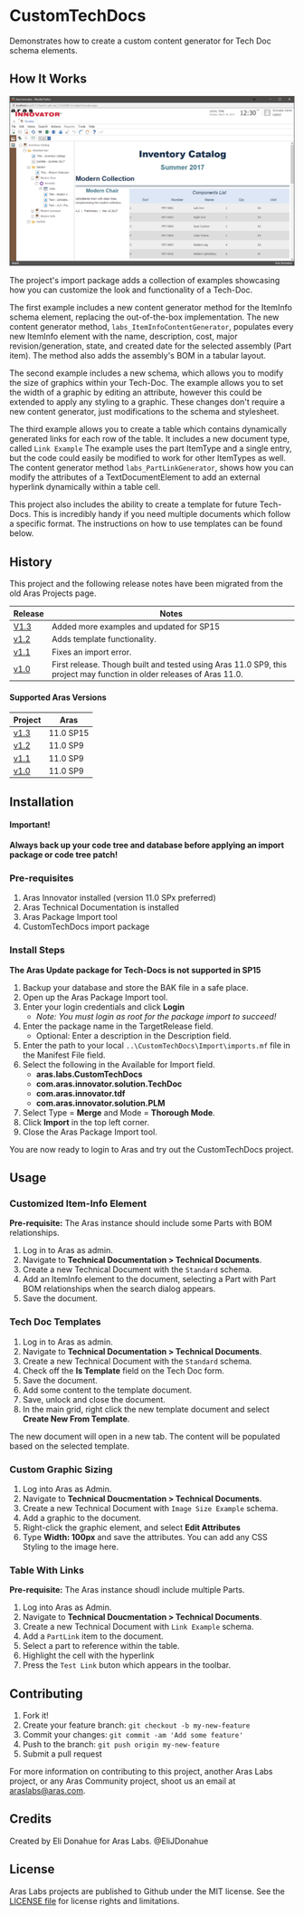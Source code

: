 # CustomTechDocs

Demonstrates how to create a custom content generator for Tech Doc schema elements.

## How It Works

![Customized ItemInfo Element](./Screenshots/catalog-in-editor.png)

The project's import package adds a collection of examples showcasing how you can customize the look and functionality of a Tech-Doc.

The first example includes a new content generator method for the ItemInfo schema element, replacing the out-of-the-box implementation. The new content generator method, `labs_ItemInfoContentGenerator`, populates every new ItemInfo element with the name, description, cost, major revision/generation, state, and created date for the selected assembly (Part item). The method also adds the assembly's BOM in a tabular layout.

The second example includes a new schema, which allows you to modify the size of graphics within your Tech-Doc. The example allows you to set the width of a graphic by editing an attribute, however this could be extended to apply any styling to a graphic. These changes don't require a new content generator, just modifications to the schema and stylesheet.

The third example allows you to create a table which contains dynamically generated links for each row of the table. It includes a new document type, called `Link Example` The example uses the part ItemType and a single entry, but the code could easily be modified to work for other ItemTypes as well. The content generator method `labs_PartLinkGenerator`, shows how you can modify the attributes of a TextDocumentElement to add an external hyperlink dynamically within a table cell. 

This project also includes the ability to create a template for future Tech-Docs. This is incredibly handy if you need multiple documents which follow a specific format. The instructions on how to use templates can be found below. 

## History

This project and the following release notes have been migrated from the old Aras Projects page.

Release | Notes
--------|--------
[V1.3](https://github.com/ArasLabs/custom-tech-docs/releases/tag/v1.3) | Added more examples and updated for SP15
[v1.2](https://github.com/ArasLabs/custom-tech-docs/releases/tag/v1.2) | Adds template functionality.
[v1.1](https://github.com/ArasLabs/custom-tech-docs/releases/tag/v1.1) | Fixes an import error.
[v1.0](https://github.com/ArasLabs/custom-tech-docs/releases/tag/v1.0) | First release. Though built and tested using Aras 11.0 SP9, this project may function in older releases of Aras 11.0.

#### Supported Aras Versions

Project | Aras
--------|------
[v1.3](https://github.com/ArasLabs/custom-tech-docs/releases/tag/v1.3) | 11.0 SP15
[v1.2](https://github.com/ArasLabs/custom-tech-docs/releases/tag/v1.2) | 11.0 SP9
[v1.1](https://github.com/ArasLabs/custom-tech-docs/releases/tag/v1.1) | 11.0 SP9
[v1.0](https://github.com/ArasLabs/custom-tech-docs/releases/tag/v1.0) | 11.0 SP9

## Installation

#### Important!
**Always back up your code tree and database before applying an import package or code tree patch!**

### Pre-requisites

1. Aras Innovator installed (version 11.0 SPx preferred)
2. Aras Technical Documentation is installed
3. Aras Package Import tool
4. CustomTechDocs import package

### Install Steps

**The Aras Update package for Tech-Docs is not supported in SP15**
1. Backup your database and store the BAK file in a safe place.
2. Open up the Aras Package Import tool.
3. Enter your login credentials and click **Login**
    * _Note: You must login as root for the package import to succeed!_
4. Enter the package name in the TargetRelease field.
    * Optional: Enter a description in the Description field.
5. Enter the path to your local `..\CustomTechDocs\Import\imports.mf` file in the Manifest File field.
6. Select the following in the Available for Import field.
    * **aras.labs.CustomTechDocs**
    * **com.aras.innovator.solution.TechDoc**
    * **com.aras.innovator.tdf**
    * **com.aras.innovator.solution.PLM**
7. Select Type = **Merge** and Mode = **Thorough Mode**.
8. Click **Import** in the top left corner.
9. Close the Aras Package Import tool.

You are now ready to login to Aras and try out the CustomTechDocs project.

## Usage

### Customized Item-Info Element

**Pre-requisite:** The Aras instance should include some Parts with BOM relationships.

1. Log in to Aras as admin.
2. Navigate to **Technical Documentation > Technical Documents**.
3. Create a new Technical Document with the `Standard` schema.
4. Add an ItemInfo element to the document, selecting a Part with Part BOM relationships when the search dialog appears.
5. Save the document.

### Tech Doc Templates

1. Log in to Aras as admin.
2. Navigate to **Technical Documentation > Technical Documents**.
3. Create a new Technical Document with the `Standard` schema.
4. Check off the **Is Template** field on the Tech Doc form.
5. Save the document.
6. Add some content to the template document.
7. Save, unlock and close the document.
8. In the main grid, right click the new template document and select **Create New From Template**.

The new document will open in a new tab. The content will be populated based on the selected template.

### Custom Graphic Sizing
1. Log into Aras as Admin.
2. Navigate to **Technical Doucmentation > Technical Documents**.
3. Create a new Technical Document with `Image Size Example` schema.
4. Add a graphic to the document.
5. Right-click the graphic element, and select **Edit Attributes**
6. Type **Width: 100px** and save the attributes. You can add any CSS Styling to the image here.


### Table With Links
**Pre-requisite:** The Aras instance shoudl include multiple Parts.
1. Log into Aras as Admin.
2. Navigate to **Technical Doucmentation > Technical Documents**.
3. Create a new Technical Document with `Link Example` schema.
4. Add a `PartLink` item to the document.
5. Select a part to reference within the table.
6. Highlight the cell with the hyperlink
7. Press the `Test Link` buton which appears in the toolbar.

## Contributing

1. Fork it!
2. Create your feature branch: `git checkout -b my-new-feature`
3. Commit your changes: `git commit -am 'Add some feature'`
4. Push to the branch: `git push origin my-new-feature`
5. Submit a pull request

For more information on contributing to this project, another Aras Labs project, or any Aras Community project, shoot us an email at araslabs@aras.com.

## Credits

Created by Eli Donahue for Aras Labs. @EliJDonahue

## License

Aras Labs projects are published to Github under the MIT license. See the [LICENSE file](./LICENSE.md) for license rights and limitations.
